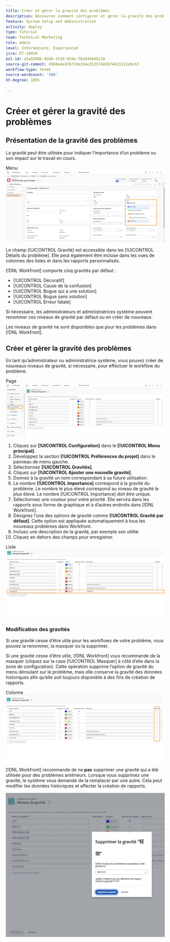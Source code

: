 ```yaml
---
title: Créer et gérer la gravité des problèmes
description: Découvrez comment configurer et gérer la gravité des problèmes.
feature: System Setup and Administration
activity: deploy
type: Tutorial
team: Technical Marketing
role: Admin
level: Intermediate, Experienced
jira: KT-10020
exl-id: a5a9280b-0d48-413d-92de-f6a949e6b210
source-git-commit: 4568e4e47b719e2dee35357d42674613112a9c43
workflow-type: tm+mt
source-wordcount: '368'
ht-degree: 100%

---
```


# Créer et gérer la gravité des problèmes

## Présentation de la gravité des problèmes

La gravité peut être utilisée pour indiquer l’importance d’un problème ou son impact sur le travail en cours.

Menu ![[!UICONTROL Gravité] dans la fenêtre [!UICONTROL Détails du problème]](assets/admin-fund-severity-issue-details.png)

Le champ [!UICONTROL Gravité] est accessible dans les [!UICONTROL Détails du problème]. Elle peut également être incluse dans les vues de colonnes des listes et dans les rapports personnalisés.

[!DNL Workfront] comporte cinq gravités par défaut :

* [!UICONTROL Décoratif]
* [!UICONTROL Cause de la confusion]
* [!UICONTROL Bogue qui a une solution]
* [!UICONTROL Bogue sans solution]
* [!UICONTROL Erreur fatale]

Si nécessaire, les administrateurs et administratrices système peuvent renommer ces niveaux de gravité par défaut ou en créer de nouveaux.

Les niveaux de gravité ne sont disponibles que pour les problèmes dans [!DNL Workfront].

## Créer et gérer la gravité des problèmes

En tant qu’administrateur ou administratrice système, vous pouvez créer de nouveaux niveaux de gravité, si nécessaire, pour effectuer le workflow du problème.

Page ![[!UICONTROL Gravités] dans [!UICONTROL Configuration]](assets/admin-fund-severity-section.png)

1. Cliquez sur **[!UICONTROL Configuration]** dans le **[!UICONTROL Menu principal]**.
1. Développez la section **[!UICONTROL Préférences du projet]** dans le panneau de menu gauche.
1. Sélectionnez **[!UICONTROL Gravités]**.
1. Cliquez sur **[!UICONTROL Ajouter une nouvelle gravité]**.
1. Donnez à la gravité un nom correspondant à sa future utilisation.
1. Le nombre **[!UICONTROL Importance]** correspond à la gravité du problème. Le nombre le plus élevé correspond au niveau de gravité le plus élevé. Le nombre [!UICONTROL Importance] doit être unique.
1. Sélectionnez une couleur pour votre priorité. Elle servira dans les rapports sous forme de graphique et à d’autres endroits dans [!DNL Workfront].
1. Désignez l’une des options de gravité comme **[!UICONTROL Gravité par défaut]**. Cette option est appliquée automatiquement à tous les nouveaux problèmes dans Workfront.
1. Incluez une description de la gravité, par exemple son utilité.
1. Cliquez en dehors des champs pour enregistrer.

Liste ![[!UICONTROL Gravités]](assets/admin-fund-severity-new.png)

### Modification des gravités

Si une gravité cesse d’être utile pour les workflows de votre problème, vous pouvez la renommer, la masquer ou la supprimer.

Si une gravité cesse d’être utile, [!DNL Workfront] vous recommande de la masquer (cliquez sur la case [!UICONTROL Masquer] à côté d’elle dans la zone de configuration). Cette opération supprime l’option de gravité du menu déroulant sur le problème, mais elle conserve la gravité des données historiques afin qu’elle soit toujours disponible à des fins de création de rapports.

Colonne ![[!UICONTROL Masquer] mise en surbrillance sur la page [!UICONTROL Gravités] dans [!UICONTROL Configuration]](assets/admin-fund-severity-hide.png)

[!DNL Workfront] recommande de ne **pas** supprimer une gravité qui a été utilisée pour des problèmes antérieurs. Lorsque vous supprimez une gravité, le système vous demande de la remplacer par une autre. Cela peut modifier les données historiques et affecter la création de rapports.

![Fenêtre Supprimer la gravité](assets/admin-fund-severity-delete.png)

<!--
learn more URLs
Create and customize issue severities
Update issue severity
-->
